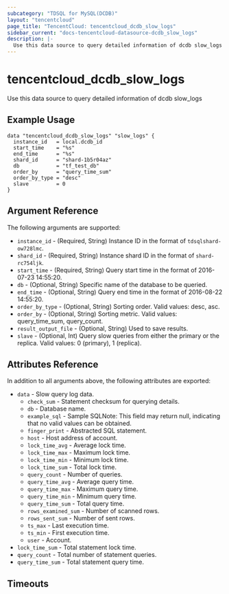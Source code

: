 ```yaml
---
subcategory: "TDSQL for MySQL(DCDB)"
layout: "tencentcloud"
page_title: "TencentCloud: tencentcloud_dcdb_slow_logs"
sidebar_current: "docs-tencentcloud-datasource-dcdb_slow_logs"
description: |-
  Use this data source to query detailed information of dcdb slow_logs
---
```


# tencentcloud_dcdb_slow_logs

Use this data source to query detailed information of dcdb slow_logs

## Example Usage

```hcl
data "tencentcloud_dcdb_slow_logs" "slow_logs" {
  instance_id   = local.dcdb_id
  start_time    = "%s"
  end_time      = "%s"
  shard_id      = "shard-1b5r04az"
  db            = "tf_test_db"
  order_by      = "query_time_sum"
  order_by_type = "desc"
  slave         = 0
}
```

## Argument Reference

The following arguments are supported:

* `instance_id` - (Required, String) Instance ID in the format of `tdsqlshard-ow728lmc`.
* `shard_id` - (Required, String) Instance shard ID in the format of `shard-rc754ljk`.
* `start_time` - (Required, String) Query start time in the format of 2016-07-23 14:55:20.
* `db` - (Optional, String) Specific name of the database to be queried.
* `end_time` - (Optional, String) Query end time in the format of 2016-08-22 14:55:20.
* `order_by_type` - (Optional, String) Sorting order. Valid values: desc, asc.
* `order_by` - (Optional, String) Sorting metric. Valid values: query_time_sum, query_count.
* `result_output_file` - (Optional, String) Used to save results.
* `slave` - (Optional, Int) Query slow queries from either the primary or the replica. Valid values: 0 (primary), 1 (replica).

## Attributes Reference

In addition to all arguments above, the following attributes are exported:

* `data` - Slow query log data.
  * `check_sum` - Statement checksum for querying details.
  * `db` - Database name.
  * `example_sql` - Sample SQLNote: This field may return null, indicating that no valid values can be obtained.
  * `finger_print` - Abstracted SQL statement.
  * `host` - Host address of account.
  * `lock_time_avg` - Average lock time.
  * `lock_time_max` - Maximum lock time.
  * `lock_time_min` - Minimum lock time.
  * `lock_time_sum` - Total lock time.
  * `query_count` - Number of queries.
  * `query_time_avg` - Average query time.
  * `query_time_max` - Maximum query time.
  * `query_time_min` - Minimum query time.
  * `query_time_sum` - Total query time.
  * `rows_examined_sum` - Number of scanned rows.
  * `rows_sent_sum` - Number of sent rows.
  * `ts_max` - Last execution time.
  * `ts_min` - First execution time.
  * `user` - Account.
* `lock_time_sum` - Total statement lock time.
* `query_count` - Total number of statement queries.
* `query_time_sum` - Total statement query time.


## Timeouts

<no value>


